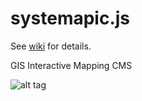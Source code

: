 systemapic.js
=============

See [wiki](https://github.com/noerdbiz/systemapic.js/wiki) for details.

GIS Interactive Mapping CMS

![alt tag](public/dist/images/systemapic-login-logo.png)
